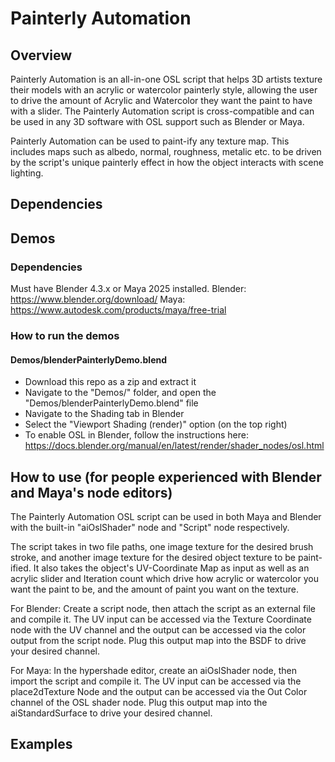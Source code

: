 # Painterly Automation

## Overview
Painterly Automation is an all-in-one OSL script that helps 3D artists texture their models with an acrylic or watercolor painterly style, allowing the user to drive the amount of Acrylic and Watercolor they want the paint to have with a slider. The Painterly Automation script is cross-compatible and can be used in any 3D software with OSL support such as Blender or Maya.

Painterly Automation can be used to paint-ify any texture map. This includes maps such as albedo, normal, roughness, metalic etc. to be driven by the script's unique painterly effect in how the object interacts with scene lighting.

## Dependencies

## Demos
### Dependencies
Must have Blender 4.3.x or Maya 2025 installed.
Blender: https://www.blender.org/download/
Maya: https://www.autodesk.com/products/maya/free-trial

### How to run the demos
#### Demos/blenderPainterlyDemo.blend
- Download this repo as a zip and extract it
- Navigate to the "Demos/" folder, and open the "Demos/blenderPainterlyDemo.blend" file
- Navigate to the Shading tab in Blender
- Select the "Viewport Shading (render)" option (on the top right)
- To enable OSL in Blender, follow the instructions here: https://docs.blender.org/manual/en/latest/render/shader_nodes/osl.html

## How to use (for people experienced with Blender and Maya's node editors)
The Painterly Automation OSL script can be used in both Maya and Blender with the built-in "aiOslShader" node and "Script" node respectively. 

The script takes in two file paths, one image texture for the desired brush stroke, and another image texture for the desired object texture to be paint-ified. It also takes the object's UV-Coordinate Map as input as well as an acrylic slider and Iteration count which drive how acrylic or watercolor you want the paint to be, and the amount of paint you want on the texture.

For Blender: Create a script node, then attach the script as an external file and compile it. The UV input can be accessed via the Texture Coordinate node with the UV channel and the output can be accessed via the color output from the script node. Plug this output map into the BSDF to drive your desired channel.

For Maya: In the hypershade editor, create an aiOslShader node, then import the script and compile it. The UV input can be accessed via the place2dTexture Node and the output can be accessed via the Out Color channel of the OSL shader node. Plug this output map into the aiStandardSurface to drive your desired channel.

## Examples
